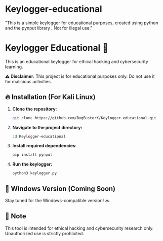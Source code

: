 # Keylogger-educational
"This is a simple keylogger for educational purposes, created using python and the pynput library . Not for illegal use."
# Keylogger Educational 📝  

This is an educational keylogger for ethical hacking and cybersecurity learning.  

**⚠️ Disclaimer:** This project is for educational purposes only. Do not use it for malicious activities.  

## 🔥 Installation (For Kali Linux)

1. **Clone the repository:**  
   ```bash
   git clone https://github.com/BugBusterX/Keylogger-educational.git
   ```
2. **Navigate to the project directory:**  
   ```bash
   cd Keylogger-educational
   ```
3. **Install required dependencies:**  
   ```bash
   pip install pynput
   ```
4. **Run the keylogger:**  
   ```bash
   python3 keylogger.py
   ```

## 🚀 Windows Version (Coming Soon)  

Stay tuned for the Windows-compatible version! 🔜  

## 📢 Note  
This tool is intended for ethical hacking and cybersecurity research only. Unauthorized use is strictly prohibited.
